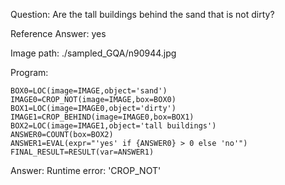 Question: Are the tall buildings behind the sand that is not dirty?

Reference Answer: yes

Image path: ./sampled_GQA/n90944.jpg

Program:

```
BOX0=LOC(image=IMAGE,object='sand')
IMAGE0=CROP_NOT(image=IMAGE,box=BOX0)
BOX1=LOC(image=IMAGE0,object='dirty')
IMAGE1=CROP_BEHIND(image=IMAGE0,box=BOX1)
BOX2=LOC(image=IMAGE1,object='tall buildings')
ANSWER0=COUNT(box=BOX2)
ANSWER1=EVAL(expr="'yes' if {ANSWER0} > 0 else 'no'")
FINAL_RESULT=RESULT(var=ANSWER1)
```
Answer: Runtime error: 'CROP_NOT'

